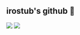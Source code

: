 ## irostub's github 👋

<p align="">
  <img src="https://github-readme-stats.vercel.app/api/top-langs?username=irostub&theme=onedark">
  <img src="https://github-readme-stats.vercel.app/api?username=irostub&show_icons=true&theme=onedark&line_height=40">
</p>
<!--
**irostub/irostub** is a ✨ _special_ ✨ repository because its `README.md` (this file) appears on your GitHub profile.

Here are some ideas to get you started:

- 🔭 I’m currently working on ...
- 🌱 I’m currently learning ...
- 👯 I’m looking to collaborate on ...
- 🤔 I’m looking for help with ...
- 💬 Ask me about ...
- 📫 How to reach me: ...
- 😄 Pronouns: ...
- ⚡ Fun fact: ...
-->

